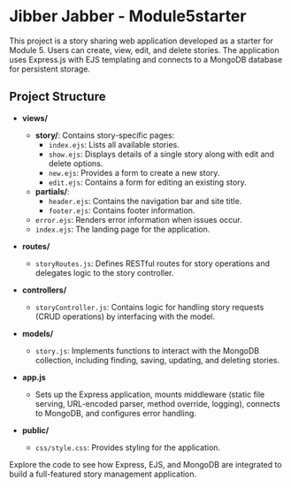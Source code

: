 # Jibber Jabber - Module5starter

This project is a story sharing web application developed as a starter for Module 5. Users can create, view, edit, and delete stories. The application uses Express.js with EJS templating and connects to a MongoDB database for persistent storage.

## Project Structure

- **views/**
  - **story/**: Contains story-specific pages:
    - `index.ejs`: Lists all available stories.
    - `show.ejs`: Displays details of a single story along with edit and delete options.
    - `new.ejs`: Provides a form to create a new story.
    - `edit.ejs`: Contains a form for editing an existing story.
  - **partials/**:
    - `header.ejs`: Contains the navigation bar and site title.
    - `footer.ejs`: Contains footer information.
  - `error.ejs`: Renders error information when issues occur.
  - `index.ejs`: The landing page for the application.
  
- **routes/**
  - `storyRoutes.js`: Defines RESTful routes for story operations and delegates logic to the story controller.
  
- **controllers/**
  - `storyController.js`: Contains logic for handling story requests (CRUD operations) by interfacing with the model.
  
- **models/**
  - `story.js`: Implements functions to interact with the MongoDB collection, including finding, saving, updating, and deleting stories.
  
- **app.js**
  - Sets up the Express application, mounts middleware (static file serving, URL-encoded parser, method override, logging), connects to MongoDB, and configures error handling.
  
- **public/**
  - `css/style.css`: Provides styling for the application.

Explore the code to see how Express, EJS, and MongoDB are integrated to build a full-featured story management application.
